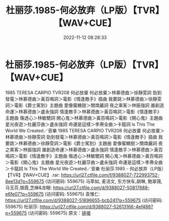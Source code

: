 ﻿---
title: 杜丽莎.1985-何必放弃（LP版）【TVR】【WAV+CUE】
date: 2022-11-12 08:28:33
categories: WAV车载音乐、镜像
tags: 华语中文
---
# 杜丽莎.1985-何必放弃（LP版）【TVR】【WAV+CUE】

1985 TERESA CARPIO TVR208 何必放棄
何必放棄＞林慕德曲＞徐靜雯詞
勁到發電＞林慕德曲＞黃百鳴詞＞電影《情逢敵手》插曲
我要跳＞林慕德曲＞徐靜雯詞＞電影《爵士駕到》主題曲
愛像蜜糖甜＞關煥麗詞
夜之乘客＞林振強詞
誰創造命運＞林慕德曲＞盧永強詞
情逢敵手＞林慕德曲＞黃百鳴詞＞電影《情逢敵手》主題曲
傷透心＞林敏驄詞
開心鬼＞林慕德曲＞黃百鳴詞＞電影《開心鬼》主題曲
星光夜遊＞杜麗莎曲＞盧永強詞
命運是這樣＞李燾全曲＞卡龍詞
ls This The World We Created／音樂
1985 TERESA CARPIO TVR208 何必放棄
何必放棄＞林慕德曲＞徐靜雯詞
勁到發電＞林慕德曲＞黃百鳴詞＞電影《情逢敵手》插曲
我要跳＞林慕德曲＞徐靜雯詞＞電影《爵士駕到》主題曲
愛像蜜糖甜＞關煥麗詞
夜之乘客＞林振強詞
誰創造命運＞林慕德曲＞盧永強詞
情逢敵手＞林慕德曲＞黃百鳴詞＞電影《情逢敵手》主題曲
傷透心＞林敏驄詞
開心鬼＞林慕德曲＞黃百鳴詞＞電影《開心鬼》主題曲
星光夜遊＞杜麗莎曲＞盧永強詞
命運是這樣＞李燾全曲＞卡龍詞
ls This The World We Created／音樂
杜丽莎.1985 - 何必放弃（LP版）【TVR】【WAV+CUE】.rar: https://url27.ctfile.com/f/9388027-722993752-8ee13d?p=559675
(访问密码: 559675)
马萃如, 麦洁文, 东方快车,胡琳, 鲍翠薇,马玉芬,银霞,芝麻&龙眼: https://url27.ctfile.com/d/9388027-50817688-e6fe07?p=559675
(访问密码: 559675)
袁惟仁: https://url27.ctfile.com/d/9388027-51696655-bcb241?p=559675
(访问密码: 559675)
杜丽莎: https://url27.ctfile.com/d/9388027-52613166-4ef486?p=559675
(访问密码: 559675)
原文：[链接](https://blog.sina.com.cn/s/blog_1647c7e760103106m.html)